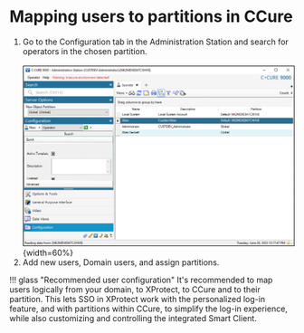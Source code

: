 # Mapping users to partitions in CCure

1. Go to the Configuration tab in the Administration Station and search for operators in the chosen partition.</br>
    </br>
    ![User_Parts](img/CX.partmapgui.png){width=60%}</br>
2. Add new users, Domain users, and assign partitions.

!!! glass "Recommended user configuration"
    It's recommended to map users logically from your domain, to XProtect, to CCure and to their partition. This lets SSO in XProtect work with the personalized log-in feature, and with partitions within CCure, to simplify the log-in experience, while also customizing and controlling the integrated Smart Client.
